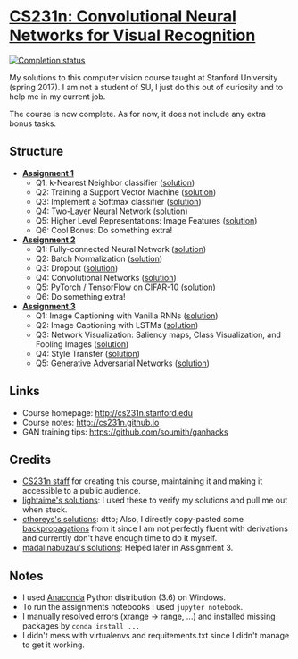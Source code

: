 # [CS231n: Convolutional Neural Networks for Visual Recognition](http://cs231n.stanford.edu)

[![Completion status](https://img.shields.io/badge/status-complete-brightgreen.svg)]()

My solutions to this computer vision course taught at Stanford University (spring 2017).
I am not a student of SU, I just do this out of curiosity and to help me in my current job.

The course is now complete.
As for now, it does not include any extra bonus tasks.

## Structure

* [**Assignment 1**](http://cs231n.github.io/assignments2017/assignment1)
    - Q1: k-Nearest Neighbor classifier ([solution](https://gitlab.com/me-learnz/CS231n/blob/master/assignment1/knn.ipynb))
    - Q2: Training a Support Vector Machine ([solution](https://gitlab.com/me-learnz/CS231n/blob/master/assignment1/svm.ipynb))
    - Q3: Implement a Softmax classifier ([solution](https://gitlab.com/me-learnz/CS231n/blob/master/assignment1/softmax.ipynb))
    - Q4: Two-Layer Neural Network ([solution](https://gitlab.com/me-learnz/CS231n/blob/master/assignment1/two_layer_net.ipynb))
    - Q5: Higher Level Representations: Image Features ([solution](https://gitlab.com/me-learnz/CS231n/blob/master/assignment1/features.ipynb))
    - Q6: Cool Bonus: Do something extra!
* [**Assignment 2**](http://cs231n.github.io/assignments2017/assignment2)
    - Q1: Fully-connected Neural Network ([solution](https://gitlab.com/me-learnz/CS231n/blob/master/assignment2/FullyConnectedNets.ipynb))
    - Q2: Batch Normalization ([solution](https://gitlab.com/me-learnz/CS231n/blob/master/assignment2/BatchNormalization.ipynb))
    - Q3: Dropout ([solution](https://gitlab.com/me-learnz/CS231n/blob/master/assignment2/Dropout.ipynb))
    - Q4: Convolutional Networks ([solution](https://gitlab.com/me-learnz/CS231n/blob/master/assignment2/ConvolutionalNetworks.ipynb))
    - Q5: PyTorch / TensorFlow on CIFAR-10 ([solution](https://gitlab.com/me-learnz/CS231n/blob/master/assignment2/TensorFlow.ipynb))
    - Q6: Do something extra!
* [**Assignment 3**](http://cs231n.github.io/assignments2017/assignment3)
    - Q1: Image Captioning with Vanilla RNNs ([solution](https://gitlab.com/me-learnz/CS231n/blob/master/assignment3/RNN_Captioning.ipynb))
    - Q2: Image Captioning with LSTMs ([solution](https://gitlab.com/me-learnz/CS231n/blob/master/assignment3/LSTM_Captioning.ipynb))
    - Q3: Network Visualization: Saliency maps, Class Visualization, and Fooling Images ([solution](https://gitlab.com/me-learnz/CS231n/blob/master/assignment3/NetworkVisualization-TensorFlow.ipynb))
    - Q4: Style Transfer ([solution](https://gitlab.com/me-learnz/CS231n/blob/master/assignment3/StyleTransfer-TensorFlow.ipynb))
    - Q5: Generative Adversarial Networks ([solution](https://gitlab.com/me-learnz/CS231n/blob/master/assignment3/GANs-TensorFlow.ipynb))
    
## Links

* Course homepage: http://cs231n.stanford.edu
* Course notes: http://cs231n.github.io
* GAN training tips: https://github.com/soumith/ganhacks

## Credits

* [CS231n staff](http://cs231n.stanford.edu) for creating this course, maintaining it and making it accessible to a public audience.
* [lightaime's solutions](https://github.com/lightaime/cs231n): I used these to verify my solutions and pull me out when stuck.
* [cthoreys's solutions](https://github.com/cthorey/CS231): dtto; Also, I directly copy-pasted some [backpropagations](https://gitlab.com/me-learnz/CS231n/blob/master/assignment2/cs231n/layers.py#L206) from it since I am not perfectly fluent with derivations and currently don't have enough time to do it myself.
* [madalinabuzau's solutions](https://github.com/madalinabuzau/CS231n-Convolutional-Neural-Networks-for-Visual-Recognition): Helped later in Assignment 3.

## Notes

* I used [Anaconda](https://www.anaconda.com/distribution/) Python distribution (3.6) on Windows.
* To run the assignments notebooks I used `jupyter notebook`.
* I manually resolved errors (xrange -> range, ...) and installed missing packages by `conda install ...`
* I didn't mess with virtualenvs and requitements.txt since I didn't manage to get it working.